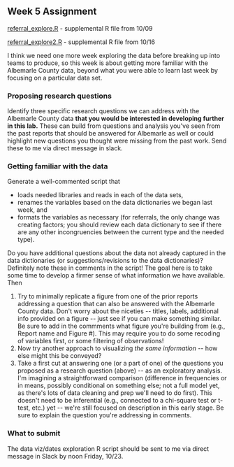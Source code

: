 ## Week 5 Assignment

[referral_explore.R](https://raw.githubusercontent.com/commpaslab/publicinterestdata_2020/main/assignments/referral_explore.R) - supplemental R file from 10/09

[referral_explore2.R](https://raw.githubusercontent.com/commpaslab/publicinterestdata_2020/main/assignments/referral_explore2.R) - supplemental R file from 10/16

I think we need one more week exploring the data before breaking up into teams to produce, so this week is about getting more familiar with the Albemarle County data, beyond what you were able to learn last week by focusing on a particular data set.

### Proposing research questions

Identify three specific research questions we can address with the Albemarle County data **that you would be interested in developing further in this lab.** These can build from questions and analysis you've seen from the past reports that should be answered for Albemarle as well or could highlight new questions you thought were missing from the past work. Send these to me via direct message in slack.

### Getting familiar with the data

Generate a well-commented script that 

* loads needed libraries and reads in each of the data sets, 
* renames the variables based on the data dictionaries we began last week, and 
* formats the variables as necessary (for referrals, the only change was creating factors; you should review each data dictionary to see if there are any other incongruencies between the current type and the needed type).

Do you have additional questions about the data not already captured in the data dictionaries (or suggestions/revisions to the data dictionaries)? Definitely note these in comments in the script! The goal here is to take some time to develop a firmer sense of what information we have available. Then

1. Try to minimally replicate a figure from one of the prior reports addressing a question that can also be answered with the Albemarle County data. Don't worry about the niceties -- titles, labels, additional info provided on a figure -- just see if you can make something similar. Be sure to add in the commments what figure you're building from (e.g., Report name and Figure #). This may require you to do some recoding of variables first, or some filtering of observations!
2. Now try another approach to visualizing *the same information* -- how else might this be conveyed?
3. Take a first cut at answering one (or a part of one) of the questions you proposed as a research question (above) -- as an exploratory analysis. I'm imagining a straightforward comparison (difference in frequencies or in means, possibly conditional on something else; not a full model yet, as there's lots of data cleaning and prep we'll need to do first). This doesn't need to be inferential (e.g., connected to a chi-square test or t-test, etc.) yet -- we're still focused on description in this early stage. Be sure to explain the question you're addressing in comments.

### What to submit
The data viz/dates exploration R script should be sent to me via direct message in Slack by noon Friday, 10/23.

